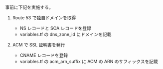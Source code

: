 事前に下記を実施する。

1. Route 53 で独自ドメインを取得

   - NS レコードと SOA レコードを登録
   - variables.tf の dns_zone_id にドメインを記載

2. ACM で SSL 証明書を発行
   - CNAME レコードを登録
   - variables.tf の acm_arn_suffix に ACM の ARN のサフィックスを記載
